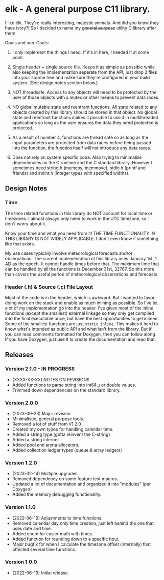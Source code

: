 # elk - A general purpose C11 library.

  I like elk. They're really interesting, majestic animals. And did you know they have ivory?! So
  I decided to name my ~~general purpose~~ utility C library after them. 
 
 Goals and non-Goals:
  1. I only implement the things I need. If it's in here, I needed it at some point.

  2. Single header + single source file. Keeps it as simple as possible while also keeping the 
     implementation seperate from the API; just drop 2 files into your source tree and make sure
     they're configured in your build system. (See design notes section below.)

  3. NOT threadsafe. Access to any objects will need to be protected by the user of those objects
     with a mutex or other means to prevent data races.

  4. NO global mutable state and reentrant functions. All state related to any objects created by
     this library should be stored in that object. No global state and reentrant functions makes it
     possible to use it in multithreaded applications so long as the user ensures the data they
     need protected is protected. 

  5. As a result of number 4, functions are thread safe so as long as the input parameters are
     protected from data races before being passed into the function, the function itself will not
     introduce any data races.

  6. Does not rely on system specific code. Also trying to minimalize dependencies on the C runtime
     and the C standard library. However I sometimes need string.h (memcpy, memmove), stdio.h 
     (printf and friends) and stdint.h (integer types with specified widths).

## Design Notes

### Time
  The time related functions in this library do NOT account for local time or timezones. I almost 
  always only need to work in the UTC timezone, so I don't worry about it. 

  Know your time and what you need from it! THE TIME FUNCTIONALITY IN THIS LIBRARY IS NOT WIDELY 
  APPLICABLE. I don't even know if something like that exists.

  My use cases typically involve meteorological forecasts and/or observations. The current 
  implementation of this library uses January 1st, 1 AD as the epoch. It cannot handle times
  before that. The maximum time that can be handled by all the functions is December 31st, 32767.
  So this more than covers the useful period of meteorological observations and forecasts.

### Header (.h) & Source (.c) File Layout
  Most of the code is in the header, which is awkward. But I wanted to favor doing work on the
  stack and enable as much inlining as possible. So I've let alot of my implementation go into the
  header. I've given most of the inline functions (except the smallest) external linkage so they
  only get compiled into the final executable once, but have the best opportunities to get inlined.
  Some of the smallest functions are just `static inline`. This makes it hard to know what's
  intended as public API and what isn't from the library. But if you can read comments formatted for
  Doxygen, then you can follow along. If you have Doxygen, just use it to create the documentation
  and read that.

## Releases

### Version 2.1.0 - IN PROGRESS
  - (XXXX-XX-XX) NOTES ON REVISIONS
  - Added functions to parse string into int64_t or double values.
  - Trimmed down dependencies on the standard library.

### Version 2.0.0
  - (2023-09-23) Major revision.
  - Minimalistic, general purpose tools.
  - Removed a lot of stuff from V1.2.0
  - Created my own types for handling calendar time.
  - Added a string type (gotta reinvent the C-string)
  - Added a string interner.
  - Added pool and arena allocators.
  - Added collection ledger types (queue & array ledgers)

### Version 1.2.0
  - (2023-02-14) Multiple upgrades.
  - Removed dependency on some feature test macros.
  - Updated a lot of documentation and organized it into "modules" (per Doxygen)
  - Added the memory debugging functionality.

### Version 1.1.0
  - (2022-06-19) Adjustments to time functions.
  - Removed calendar day only time creation, just left behind the one that uses date and time.
  - Added enum for easier math with times.
  - Added function for rounding down to a specific hour.
  - Major bugfix for when I calculate the timezone offset (internally) that affected several
    time functions.

### Version 1.0.0
  - (2022-06-19) Initial release.

